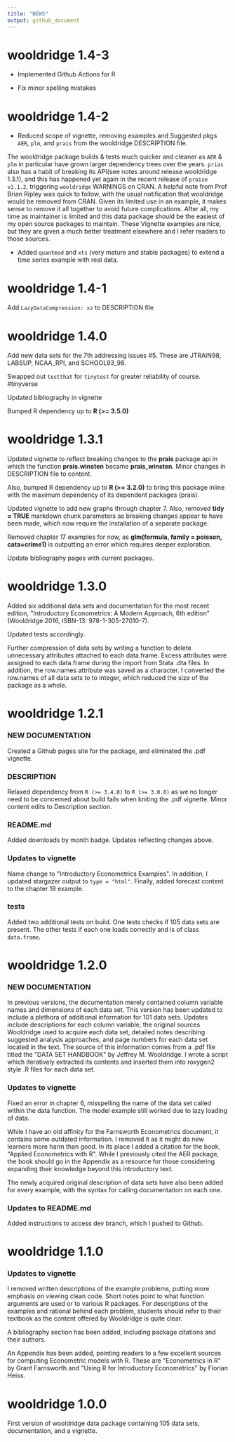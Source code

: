 ```yaml
---
title: "NEWS"
output: github_document
---
```

# wooldridge 1.4-3

- Implemented Github Actions for R 

- Fix minor spelling mistakes


# wooldridge 1.4-2

- Reduced scope of vignette, removing examples and Suggested pkgs `AER`, `plm`, and `prais` from the wooldridge DESCRIPTION file. 

The wooldridge package builds & tests much quicker and cleaner as `AER` & `plm` in particular have grown larger dependency trees over the years. `prias` also has a habit of breaking its API(see notes around release wooldridge 1.3.1), and this has happened yet again in the recent release of `praise v1.1.2`, triggering  `wooldridge` WARNINGS on CRAN. A helpful note from Prof Brian Ripley was quick to follow, with the usual notification that wooldridge would be removed from CRAN. Given its limited use in an example, it makes sense to remove it all together to avoid future complications. After all, my time as maintainer is limited and this data package should be the easiest of my open source packages to maintain. These Vignette examples are nice, but they are given a much better treatment elsewhere and I refer readers to those sources.

- Added `quantmod` and `xts` (very mature and stable packages) to extend a time series example with real data.

# wooldridge 1.4-1

Add `LazyDataCompression: xz` to DESCRIPTION file

# wooldridge 1.4.0

Add new data sets for the 7th addressing issues #5. These are JTRAIN98, LABSUP, NCAA_RPI, and SCHOOL93_98.

Swapped out `testthat` for `tinytest` for greater reliability of course. #tinyverse

Updated bibliography in vignette

Bumped R dependency up to **R (>= 3.5.0)**

# wooldridge 1.3.1

Updated vignette to reflect breaking changes to the **prais** package api in which the function **prais.winsten** became **prais_winsten**. Minor changes in DESCRIPTION file to content. 

Also, bumped R dependency up to **R (>= 3.2.0)** to bring this package inline with the maximum dependency of its dependent packages (prais).

Updated vignette to add new graphs through chapter 7. Also, removed **tidy = TRUE** markdown chunk parameters as breaking changes appear to have been made, which now require the installation of a separate package.

Removed chapter 17 examples for now, as **glm(formula, family = poisson, cata=crime1)** is outputting an error which requires deeper exploration.

Update bibliography pages with current packages. 


# wooldridge 1.3.0

Added six additional data sets and documentation for the most recent edition,
"Introductory Econometrics: A Modern Approach, 6th edition" (Wooldridge 2016, 
ISBN-13: 978-1-305-27010-7).

Updated tests accordingly.

Further compression of data sets by writing a function to delete unnecessary
attributes attached to each data.frame. Excess attributes were assigned to
each data.frame during the import from Stata .dta files. In addition,
the row.names attribute was saved as a character. I converted the row.names of all data sets to to integer, which reduced the size of the package as a whole.

# wooldridge 1.2.1

### NEW DOCUMENTATION

Created a Github pages site for the package, and eliminated the .pdf vignette.

### DESCRIPTION

Relaxed dependency from `R (>= 3.4.0)` to `R (>= 3.0.0)` as we no longer need to be concerned about build fails when kniting the .pdf vignette. Minor content edits to Description section.


### README.md

Added downloads by month badge. Updates reflecting changes above.


### Updates to vignette

Name change to "Introductory Econometrics Examples".
In addition, I updated stargazer output to `type = "html"`.
Finally, added forecast content to the chapter 18 example.

### tests

Added two additional tests on build. One tests checks if 105 data sets are present. The other tests if each one loads correctly and is of class `data.frame`.


# wooldridge 1.2.0

### NEW DOCUMENTATION

In previous versions, the documentation merely contained column variable names and dimensions of each data set. This version has been updated to include a plethora of additional information for 101 data sets. Updates include descriptions for each column variable, the original sources Wooldridge used to acquire each data set, detailed notes describing suggested analysis approaches, and page numbers for each data set located in the text. The source of this information comes from a .pdf file titled the "DATA SET HANDBOOK" by Jeffrey M. Wooldridge. I wrote a script which iteratively extracted its contents and inserted them into roxygen2 style .R files for each data set.

### Updates to vignette

Fixed an error in chapter 6, misspelling the name of the data set called within the data function. The model example still worked due to lazy loading of data.

While I have an old affinity for the Farnsworth Econometrics document, it contains some outdated information. I removed it as it might do new learners more harm than good. In its place I added a citation for the book, "Applied Econometrics with R". While I previously cited the AER package, the book should go in the Appendix as a resource for those considering expanding their knowledge beyond this introductory text.

The newly acquired original description of data sets have also been added for every example, with the syntax for calling documentation on each one.

### Updates to README.md 

Added instructions to access dev branch, which I pushed to Github.

# wooldridge 1.1.0

### Updates to vignette

I removed written descriptions of the example problems, putting more emphasis on viewing clean code. Short notes point to what function arguments are used or to various R packages. For descriptions of the examples and rational behind each problem, students should refer to their textbook as the content offered by Wooldridge is quite clear.

A bibliography section has been added, including package citations and their authors.

An Appendix has been added, pointing readers to a few excellent sources for computing Econometric models with R. These are "Econometrics in R" by Grant Farnsworth and "Using R for Introductory Econometrics" by Florian Heiss.


# wooldridge 1.0.0

First version of wooldridge data package containing 105 data sets, documentation, and a vignette.

